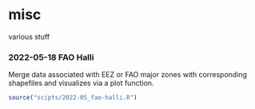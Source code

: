 
<!-- README.md is generated from README.Rmd. Please edit that file -->
<!-- to update use: -->

# misc

various stuff

### 2022-05-18 FAO Halli

Merge data associated with EEZ or FAO major zones with corresponding
shapefiles and visualizes via a plot function.

``` r
source("scipts/2022-05_fao-halli.R")
```
